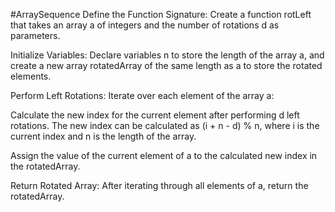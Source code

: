 #ArraySequence
Define the Function Signature: Create a function rotLeft that takes an array a of integers and the number of rotations d as parameters.

Initialize Variables: Declare variables n to store the length of the array a, and create a new array rotatedArray of the same length as a to store the rotated elements.

Perform Left Rotations: Iterate over each element of the array a:

Calculate the new index for the current element after performing d left rotations. The new index can be calculated as (i + n - d) % n, where i is the current index and n is the length of the array.

Assign the value of the current element of a to the calculated new index in the rotatedArray.

Return Rotated Array: After iterating through all elements of a, return the rotatedArray.

